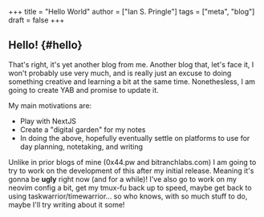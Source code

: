 +++
title = "Hello World"
author = ["Ian S. Pringle"]
tags = ["meta", "blog"]
draft = false
+++

## Hello! {#hello}

That's right, it's yet another blog from me. Another blog that, let's face it, I
won't probably use very much, and is really just an excuse to doing something
creative and learning a bit at the same time. Nonethesless, I am going to create
YAB and promise to update it.

My main motivations are:

-   Play with NextJS
-   Create a "digital garden" for my notes
-   In doing the above, hopefully eventually settle on platforms to use for day
    planning, notetaking, and writing

Unlike in prior blogs of mine (0x44.pw and bitranchlabs.com) I am going to try
to work on the development of this after my initial release. Meaning it's gonna
be ****ugly**** right now (and for a while)! I've also go to work on my neovim config
a bit, get my tmux-fu back up to speed, maybe get back to using
taskwarrior/timewarrior... so who knows, with so much stuff to do, maybe I'll
try writing about it some!
